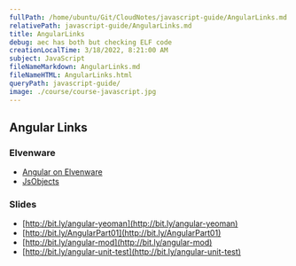 ```yaml
---
fullPath: /home/ubuntu/Git/CloudNotes/javascript-guide/AngularLinks.md
relativePath: javascript-guide/AngularLinks.md
title: AngularLinks
debug: aec has both but checking ELF code
creationLocalTime: 3/18/2022, 8:21:00 AM
subject: JavaScript
fileNameMarkdown: AngularLinks.md
fileNameHTML: AngularLinks.html
queryPath: javascript-guide/
image: ./course/course-javascript.jpg
---
```


<!-- toc -->
<!-- tocstop -->

## Angular Links

### Elvenware

- [Angular on Elvenware][angelf]
- [JsObjects][jsang]

[angelf]:http://www.elvenware.com/charlie/development/web/JavaScript/Angular.html
[jsang]:https://github.com/charliecalvert/JsObjects/tree/master/JavaScript/Design

### Slides

- [http://bit.ly/angular-yeoman](http://bit.ly/angular-yeoman)
- [http://bit.ly/AngularPart01](http://bit.ly/AngularPart01)
- [http://bit.ly/angular-mod](http://bit.ly/angular-mod)
- [http://bit.ly/angular-unit-test](http://bit.ly/angular-unit-test)